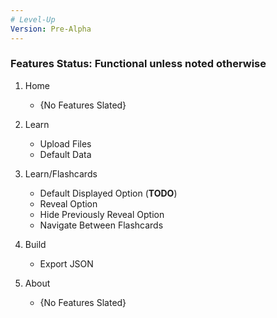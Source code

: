 ```yaml
---
# Level-Up
Version: Pre-Alpha
---
```

### Features Status: Functional unless noted otherwise

1. Home
    + {No Features Slated}

2. Learn
    + Upload Files
    + Default Data

3. Learn/Flashcards
    + Default Displayed Option (**TODO**)
    + Reveal Option
    + Hide Previously Reveal Option
    + Navigate Between Flashcards

4. Build
    + Export JSON
    
5. About
    + {No Features Slated}
